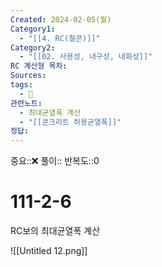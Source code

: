 ```yaml
---
Created: 2024-02-05(월)
Category1:
  - "[[4. RC(철콘)]]"
Category2:
  - "[[02. 사용성, 내구성, 내화성]]"
RC 계산형 목차: 
Sources: 
tags:
  - 🧮
관련노트:
  - 최대균열폭 계산
  - "[[콘크리트 허용균열폭]]"
정답:
---
```

중요::❌
풀이::
반복도::0
#  111-2-6

RC보의 최대균열폭 계산

![[Untitled 12.png]]